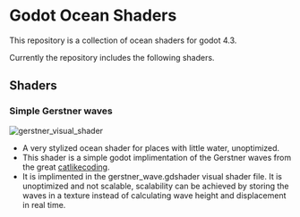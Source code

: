 # Godot Ocean Shaders

This repository is a collection of ocean shaders for godot 4.3.

Currently the repository includes the following shaders.

## Shaders

### Simple Gerstner waves 
![gerstner_visual_shader](https://github.com/user-attachments/assets/049ffac4-ce0c-4cbe-a574-7823a6304130)
* A very stylized ocean shader for places with little water, unoptimized.
* This shader is a simple godot implimentation of the Gerstner waves from the great [catlikecoding](https://catlikecoding.com/unity/tutorials/flow/waves/).
* It is implimented in the gerstner_wave.gdshader visual shader file. It is unoptimized and not scalable, scalability can be achieved by storing the waves in a texture instead of calculating wave height and displacement in real time. 


